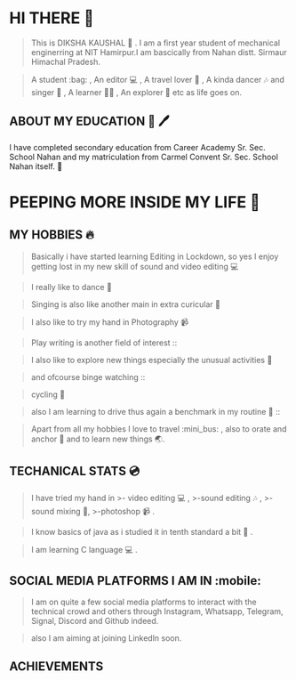 # HI THERE :stars:
 
>This is DIKSHA KAUSHAL :girl: . I am a first year student of mechanical enginerring at NIT Hamirpur.I am bascically from Nahan distt. Sirmaur Himachal Pradesh.

>A student :bag: , An editor :computer: , A travel lover :bus: , A kinda dancer :notes: and singer :guitar: , A learner :student: , An explorer :tophat: etc as life goes on.

## ABOUT MY EDUCATION :book: :pen: 

I have completed secondary education from Career Academy Sr. Sec. School Nahan and my matriculation from Carmel Convent Sr. Sec. School Nahan itself. :school:

# PEEPING MORE INSIDE MY LIFE :butterfly:
 
  ## MY HOBBIES :fire:
  
   >Basically i have started learning Editing in Lockdown, so yes I enjoy getting lost in my new skill of sound and video editing :computer:
 
   >I really like to dance :dancers:
 
   >Singing is also like another main in extra curicular :microphone:
 
   >I also like to try my hand in Photography :video_camera:
 
   >Play writing is another field of interest ::
 
   >I also like to explore new things especially the unusual activities :ghost:
 
   >and ofcourse binge watching ::
 
   >cycling :bicyclist:
 
   >also I am learning to drive thus again a benchmark in my routine :red_car: ::
 
   >Apart from all my hobbies I love to travel :mini_bus: , also to orate and anchor :microphone: and to learn new things :earth_asia:.
    
  ## TECHANICAL STATS :cd:
   
   >I have tried my hand in 
                 >- video editing :computer: ,
                 >-sound editing :notes: ,
                 >-sound mixing :microphone:,
                 >-photoshop :video_camera: .
    
   >I know basics of java as i studied it in tenth standard a bit :book: .
    
   >I am learning C language :computer: .
    
   ## SOCIAL MEDIA PLATFORMS I AM IN :mobile:
   
   >I am on quite a few social media platforms to interact with the technical crowd and others through Instagram, Whatsapp, Telegram, Signal, Discord and Github indeed.
  
   >also I am aiming at joining Linkedln soon.
   
   ## ACHIEVEMENTS
   
   
   
   
 
 
 
 
 
 
 
 
 

 
